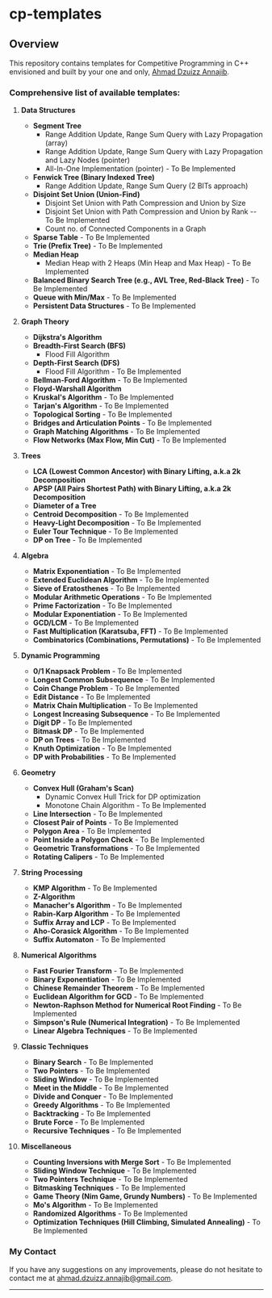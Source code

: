 # cp-templates

## Overview
This repository contains templates for Competitive Programming in C++ envisioned and built by your one and only, [Ahmad Dzuizz Annajib](https://dzuizz.com/).

### Comprehensive list of available templates:
1. **Data Structures**
    - **Segment Tree**
        - Range Addition Update, Range Sum Query with Lazy Propagation (array)
        - Range Addition Update, Range Sum Query with Lazy Propagation and Lazy Nodes (pointer)
        - All-In-One Implementation (pointer) - To Be Implemented
    - **Fenwick Tree (Binary Indexed Tree)**
        - Range Addition Update, Range Sum Query (2 BITs approach)
    - **Disjoint Set Union (Union-Find)**
        - Disjoint Set Union with Path Compression and Union by Size
        - Disjoint Set Union with Path Compression and Union by Rank -- To Be Implemented
        - Count no. of Connected Components in a Graph
    - **Sparse Table** - To Be Implemented
    - **Trie (Prefix Tree)** - To Be Implemented
    - **Median Heap**
        - Median Heap with 2 Heaps (Min Heap and Max Heap) - To Be Implemented
    - **Balanced Binary Search Tree (e.g., AVL Tree, Red-Black Tree)** - To Be Implemented
    - **Queue with Min/Max** - To Be Implemented
    - **Persistent Data Structures** - To Be Implemented

2. **Graph Theory**
    - **Dijkstra's Algorithm**
    - **Breadth-First Search (BFS)**
        - Flood Fill Algorithm
    - **Depth-First Search (DFS)**
        - Flood Fill Algorithm - To Be Implemented
    - **Bellman-Ford Algorithm** - To Be Implemented
    - **Floyd-Warshall Algorithm**
    - **Kruskal's Algorithm** - To Be Implemented
    - **Tarjan's Algorithm** - To Be Implemented
    - **Topological Sorting** - To Be Implemented
    - **Bridges and Articulation Points** - To Be Implemented
    - **Graph Matching Algorithms** - To Be Implemented
    - **Flow Networks (Max Flow, Min Cut)** - To Be Implemented

3. **Trees**
    - **LCA (Lowest Common Ancestor) with Binary Lifting, a.k.a 2k Decomposition**
    - **APSP (All Pairs Shortest Path) with Binary Lifting, a.k.a 2k Decomposition**
    - **Diameter of a Tree**
    - **Centroid Decomposition** - To Be Implemented
    - **Heavy-Light Decomposition** - To Be Implemented
    - **Euler Tour Technique** - To Be Implemented
    - **DP on Tree** - To Be Implemented

4. **Algebra**
    - **Matrix Exponentiation** - To Be Implemented
    - **Extended Euclidean Algorithm** - To Be Implemented
    - **Sieve of Eratosthenes** - To Be Implemented
    - **Modular Arithmetic Operations** - To Be Implemented
    - **Prime Factorization** - To Be Implemented
    - **Modular Exponentiation** - To Be Implemented
    - **GCD/LCM** - To Be Implemented
    - **Fast Multiplication (Karatsuba, FFT)** - To Be Implemented
    - **Combinatorics (Combinations, Permutations)** - To Be Implemented

5. **Dynamic Programming**
    - **0/1 Knapsack Problem** - To Be Implemented
    - **Longest Common Subsequence** - To Be Implemented
    - **Coin Change Problem** - To Be Implemented
    - **Edit Distance** - To Be Implemented
    - **Matrix Chain Multiplication** - To Be Implemented
    - **Longest Increasing Subsequence** - To Be Implemented
    - **Digit DP** - To Be Implemented
    - **Bitmask DP** - To Be Implemented
    - **DP on Trees** - To Be Implemented
    - **Knuth Optimization** - To Be Implemented
    - **DP with Probabilities** - To Be Implemented

6. **Geometry**
    - **Convex Hull (Graham's Scan)**
        - Dynamic Convex Hull Trick for DP optimization
        - Monotone Chain Algorithm - To Be Implemented
    - **Line Intersection** - To Be Implemented
    - **Closest Pair of Points** - To Be Implemented
    - **Polygon Area** - To Be Implemented
    - **Point Inside a Polygon Check** - To Be Implemented
    - **Geometric Transformations** - To Be Implemented
    - **Rotating Calipers** - To Be Implemented

7. **String Processing**
    - **KMP Algorithm** - To Be Implemented
    - **Z-Algorithm**
    - **Manacher's Algorithm** - To Be Implemented
    - **Rabin-Karp Algorithm** - To Be Implemented
    - **Suffix Array and LCP** - To Be Implemented
    - **Aho-Corasick Algorithm** - To Be Implemented
    - **Suffix Automaton** - To Be Implemented

8. **Numerical Algorithms**
    - **Fast Fourier Transform** - To Be Implemented
    - **Binary Exponentiation** - To Be Implemented
    - **Chinese Remainder Theorem** - To Be Implemented
    - **Euclidean Algorithm for GCD** - To Be Implemented
    - **Newton-Raphson Method for Numerical Root Finding** - To Be Implemented
    - **Simpson's Rule (Numerical Integration)** - To Be Implemented
    - **Linear Algebra Techniques** - To Be Implemented

9. **Classic Techniques**
    - **Binary Search** - To Be Implemented
    - **Two Pointers** - To Be Implemented
    - **Sliding Window** - To Be Implemented
    - **Meet in the Middle** - To Be Implemented
    - **Divide and Conquer** - To Be Implemented
    - **Greedy Algorithms** - To Be Implemented
    - **Backtracking** - To Be Implemented
    - **Brute Force** - To Be Implemented
    - **Recursive Techniques** - To Be Implemented

10. **Miscellaneous**
    - **Counting Inversions with Merge Sort** - To Be Implemented
    - **Sliding Window Technique** - To Be Implemented
    - **Two Pointers Technique** - To Be Implemented
    - **Bitmasking Techniques** - To Be Implemented
    - **Game Theory (Nim Game, Grundy Numbers)** - To Be Implemented
    - **Mo's Algorithm** - To Be Implemented
    - **Randomized Algorithms** - To Be Implemented
    - **Optimization Techniques (Hill Climbing, Simulated Annealing)** - To Be Implemented

### My Contact
If you have any suggestions on any improvements, please do not hesitate to contact me at [ahmad.dzuizz.annajib@gmail.com](mailto:ahmad.dzuizz.annajib@gmail.com).

---
